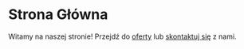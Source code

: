 # Strona Główna

Witamy na naszej stronie! Przejdź do [oferty](oferta.md) lub [skontaktuj się](kontakt.md) z nami.
